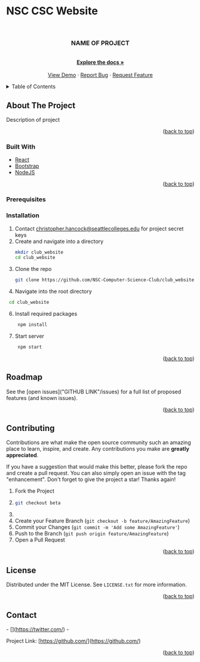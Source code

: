 # NSC CSC Website
<div id="top"></div>


<!-- PROJECT LOGO -->
<br />
<div align="center">
<h3 align="center">NAME OF PROJECT</h3>

  <p align="center">
    <description of project?>
    <br />
    <a href="GITHUB LINK"><strong>Explore the docs »</strong></a>
    <br />
    <br />
    <a href="GITHUB LINK">View Demo</a>
    ·
    <a href="GITHUB LINK/issues">Report Bug</a>
    ·
    <a href="GITHUB LINK/issues">Request Feature</a>
  </p>
</div>



<!-- TABLE OF CONTENTS -->
<details>
  <summary>Table of Contents</summary>
  <ol>
    <li>
      <a href="#about-the-project">About The Project</a>
      <ul>
        <li><a href="#built-with">Built With</a></li>
      </ul>
    </li>
    <li>
      <a href="#getting-started">Getting Started</a>
      <ul>
        <li><a href="#prerequisites">Prerequisites</a></li>
        <li><a href="#installation">Installation</a></li>
      </ul>
    </li>
    <li><a href="#usage">Usage</a></li>
    <li><a href="#roadmap">Roadmap</a></li>
    <li><a href="#contributing">Contributing</a></li>
    <li><a href="#license">License</a></li>
    <li><a href="#contact">Contact</a></li>
    <li><a href="#acknowledgments">Acknowledgments</a></li>
  </ol>
</details>



<!-- ABOUT THE PROJECT -->
## About The Project
Description of project

<p align="right">(<a href="#top">back to top</a>)</p>



### Built With

* [React](https://reactjs.org/)
* [Bootstrap](https://getbootstrap.com)
* [NodeJS](https://nodejs.org/en)

<p align="right">(<a href="#top">back to top</a>)</p>


### Prerequisites



### Installation

1. Contact christopher.hancock@seattlecolleges.edu for project secret keys
2. Create and navigate into a directory
   ```sh
   mkdir club_website
   cd club_website
   ```
3. Clone the repo
   ```sh
   git clone https://github.com/NSC-Computer-Science-Club/club_website.git
   ```
4. Navigate into the root directory
  ```sh
   cd club_website
  ```
6. Install required packages
   ```sh
    npm install 
   ```
7. Start server
   ```sh
    npm start
   ```

<p align="right">(<a href="#top">back to top</a>)</p>


<!-- ROADMAP -->
## Roadmap

See the [open issues]("GITHUB LINK"/issues) for a full list of proposed features (and known issues).

<p align="right">(<a href="#top">back to top</a>)</p>


<!-- CONTRIBUTING -->
## Contributing

Contributions are what make the open source community such an amazing place to learn, inspire, and create. Any contributions you make are **greatly appreciated**.

If you have a suggestion that would make this better, please fork the repo and create a pull request. You can also simply open an issue with the tag "enhancement".
Don't forget to give the project a star! Thanks again!

1. Fork the Project
2. ```sh
   git checkout beta
   ```
4. 
5. Create your Feature Branch (`git checkout -b feature/AmazingFeature`)
6. Commit your Changes (`git commit -m 'Add some AmazingFeature'`)
7. Push to the Branch (`git push origin feature/AmazingFeature`)
8. Open a Pull Request

<p align="right">(<a href="#top">back to top</a>)</p>


<!-- LICENSE -->
## License

Distributed under the MIT License. See `LICENSE.txt` for more information.

<p align="right">(<a href="#top">back to top</a>)</p>



<!-- CONTACT -->
## Contact

<Member name> - [<twitter handle>](https://twitter.com/<twitter link>) - <member email>

Project Link: [https://github.com/<project link>](https://github.com/<project link>)

<p align="right">(<a href="#top">back to top</a>)</p>



<!-- MARKDOWN LINKS & IMAGES -->
<!-- https://www.markdownguide.org/basic-syntax/#reference-style-links -->

